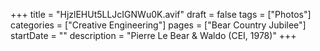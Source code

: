 +++
title = "HjzlEHUt5LLJcIGNWu0K.avif"
draft = false
tags = ["Photos"]
categories = ["Creative Engineering"]
pages = ["Bear Country Jubilee"]
startDate = ""
description = "Pierre Le Bear & Waldo (CEI, 1978)"
+++
